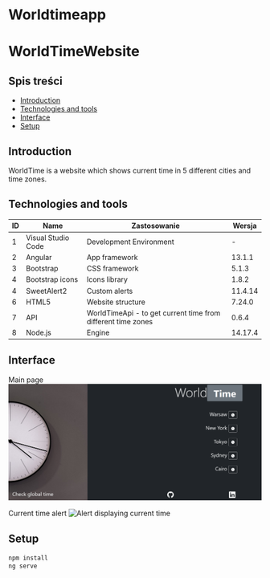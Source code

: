 # Worldtimeapp

# WorldTimeWebsite
## Spis treści
* [Introduction](#Introduction)
* [Technologies and tools](#Technologies-and-tools)
* [Interface](#Interface)
* [Setup](#Setup)

## Introduction
WorldTime is a website which shows current time in 5 different cities and time zones.

## Technologies and tools

| ID | Name | Zastosowanie | Wersja |
| ------- | -------|------|------| 
| 1 | Visual Studio Code | Development Environment | - |
| 2 | Angular | App framework | 13.1.1 |
| 3 | Bootstrap | CSS framework | 5.1.3 |
| 4 | Bootstrap icons | Icons library  | 1.8.2 |
| 4 | SweetAlert2 | Custom alerts | 11.4.14  |
| 6 | HTML5 | Website structure |  7.24.0 |
| 7 | API | WorldTimeApi - to get current time from different time zones | 0.6.4 |
| 8 | Node.js | Engine |  14.17.4 |

## Interface

Main page
![Main page](./imgReadme/mainPage.png) 

Current time alert
![Alert displaying current time](./imgReadm/currentTime.png) 
## Setup
```
npm install
ng serve

```
